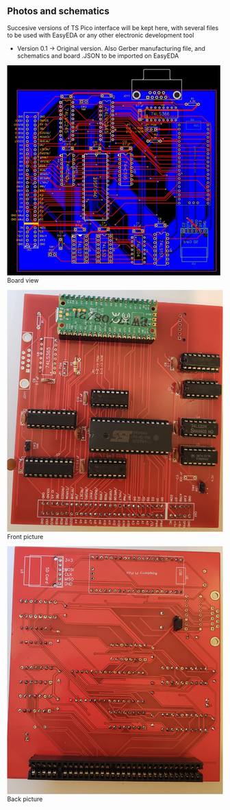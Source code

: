 ## Photos and schematics ##

Succesive versions of TS Pico interface will be kept here, with several files to be used with EasyEDA or any other electronic development tool

- Version 0.1 -> Original version. Also Gerber manufacturing file, and schematics and board .JSON to be imported on EasyEDA

<img src="Schematics.jpg" > </img>
Board view


<img src="Front.jpg" > </img>
Front picture

<img src="back.jpg" > </img>
Back picture

